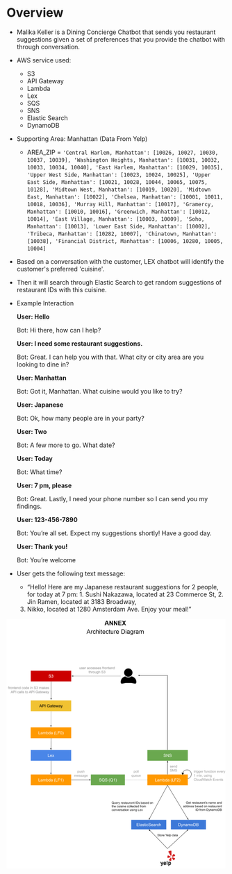 # Overview

- Malika Keller is a Dining Concierge Chatbot that sends you restaurant suggestions given a set of preferences that you provide the chatbot with through conversation.

- AWS service used:
  - S3
  - API Gateway
  - Lambda
  - Lex
  - SQS
  - SNS
  - Elastic Search
  - DynamoDB

- Supporting Area: Manhattan (Data From Yelp)
  - AREA_ZIP = ```
            'Central Harlem, Manhattan': [10026, 10027, 10030, 10037, 10039],
            'Washington Heights, Manhattan': [10031, 10032, 10033, 10034, 10040],
            'East Harlem, Manhattan': [10029, 10035],
            'Upper West Side, Manhattan': [10023, 10024, 10025],
            'Upper East Side, Manhattan': [10021, 10028, 10044, 10065, 10075, 10128],
            'Midtown West, Manhattan': [10019, 10020],
            'Midtown East, Manhattan': [10022],
            'Chelsea, Manhattan': [10001, 10011, 10018, 10036],
            'Murray Hill, Manhattan': [10017],
            'Gramercy, Manhattan': [10010, 10016],
            'Greenwich, Manhattan': [10012, 10014],
            'East Village, Manhattan': [10003, 10009],
            'Soho, Manhattan': [10013],
            'Lower East Side, Manhattan': [10002],
            'Tribeca, Manhattan': [10282, 10007],
            'Chinatown, Manhattan': [10038],
            'Financial District, Manhattan': [10006, 10280, 10005, 10004]
            ```
            
- Based on a conversation with the customer, LEX chatbot will identify the customer's preferred 'cuisine'.
- Then it will search through Elastic Search to get random suggestions of restaurant IDs with this cuisine.

- Example Interaction

  **User: Hello**
  
  Bot: Hi there, how can I help?
  
  **User: I need some restaurant suggestions.**
  
  Bot: Great. I can help you with that. What city or city area are you looking to dine in?
  
  **User: Manhattan**
  
  Bot: Got it, Manhattan. What cuisine would you like to try?
  
  **User: Japanese**
  
  Bot: Ok, how many people are in your party?
  
  **User: Two**
  
  Bot: A few more to go. What date?
  
  **User: Today**
  
  Bot: What time?
  
  **User: 7 pm, please**
  
  Bot: Great. Lastly, I need your phone number so I can send you my findings.
  
  **User: 123-456-7890**
  
  Bot: You’re all set. Expect my suggestions shortly! Have a good day.
  
  **User: Thank you!**
  
  Bot: You’re welcome

- User gets the following text message:
  - “Hello! Here are my Japanese restaurant suggestions for 2 people, for today at 7 pm: 1.
  Sushi Nakazawa, located at 23 Commerce St, 2. Jin Ramen, located at 3183 Broadway,
  3. Nikko, located at 1280 Amsterdam Ave. Enjoy your meal!”

![Overview](overview.png)

